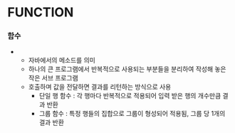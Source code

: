 # FUNCTION
### 함수
+
  + 자바에서의 메소드를 의미 
  + 하나의 큰 프로그램에서 반복적으로 사용되는 부분들을 분리하여 작성해 놓은 작은 서브 프로그램
  + 호출하며 값을 전달하면 결과를 리턴하는 방식으로 사용
    + 단일 행 함수 : 각 행마다 반복적으로 적용되어 입력 받은 행의 개수만큼 결과 반환
    + 그룹 함수 : 특정 행들의 집합으로 그룹이 형성되어 적용됨, 그룹 당 1개의 결과 반환
